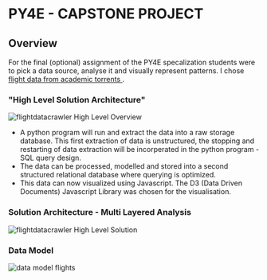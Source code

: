 

<h1>PY4E - CAPSTONE PROJECT</h2>

<h2>Overview</h2>
For the final (optional) assignment of the PY4E specalization students were to pick a data source, analyse it and visually represent patterns. I chose <a href = https://academictorrents.com/details/a2ccf94bbb4af222bf8e69dad60a68a29f310d9a> flight data from academic torrents </a>.


<h3>"High Level Solution Architecture"</h3>

![flightdatacrawler High Level Overview](https://user-images.githubusercontent.com/55677663/116178867-d9e3c900-a748-11eb-8f0f-f5dbab3d3708.PNG) 

<ul>
  <li> A python program will run and extract the data into a raw storage database. This first extraction of data is unstructured, the stopping and restarting of data extraction will be incorperated in the python program - SQL query design. </li>
  <li> The data can be processed, modelled and stored into a second structured relational database where querying is optimized. </li>
  <li>This data can now visualized using Javascript. The D3 (Data Driven Documents) Javascript Library was chosen for the visualisation. </li>
 </ul>
 
 <h3>Solution Architecture - Multi Layered Analysis</h3>

![flightdatacrawler High Level Solution](https://user-images.githubusercontent.com/55677663/116178864-d81a0580-a748-11eb-8cce-ed0ca93e058b.PNG)

<h3>Data Model</h3>

![data model flights](https://user-images.githubusercontent.com/55677663/116188803-93976580-a75a-11eb-9730-d054eab357a9.PNG)
